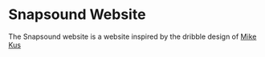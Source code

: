 # Snapsound Website

The Snapsound website is a website inspired by the dribble design of [Mike Kus](https://dribbble.com/shots/5880373-Snapsound-Website)
